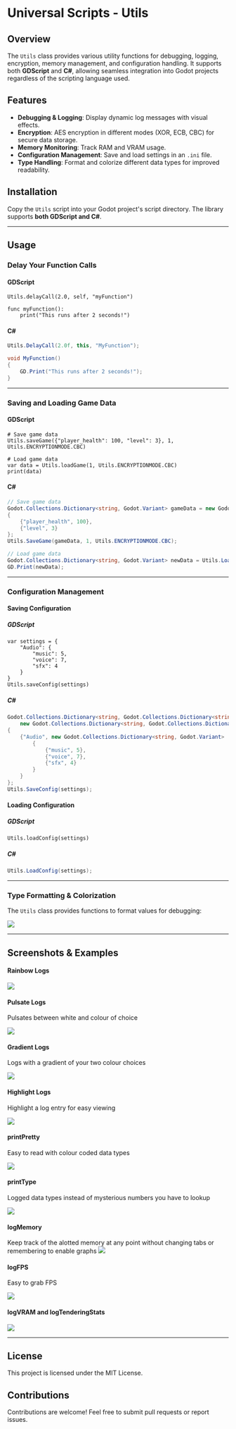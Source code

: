 # Universal Scripts - Utils

## Overview
The `Utils` class provides various utility functions for debugging, logging, encryption, memory management, and configuration handling. It supports both **GDScript** and **C#**, allowing seamless integration into Godot projects regardless of the scripting language used.

## Features
- **Debugging & Logging**: Display dynamic log messages with visual effects.
- **Encryption**: AES encryption in different modes (XOR, ECB, CBC) for secure data storage.
- **Memory Monitoring**: Track RAM and VRAM usage.
- **Configuration Management**: Save and load settings in an `.ini` file.
- **Type Handling**: Format and colorize different data types for improved readability.

## Installation
Copy the `Utils` script into your Godot project's script directory. The library supports **both GDScript and C#**.

---

## Usage

### **Delay Your Function Calls**

#### **GDScript**
```gdscript
Utils.delayCall(2.0, self, "myFunction")

func myFunction():
    print("This runs after 2 seconds!")

```

#### **C#**
```csharp
Utils.DelayCall(2.0f, this, "MyFunction");

void MyFunction()
{
    GD.Print("This runs after 2 seconds!");
}

```

---

### **Saving and Loading Game Data**

#### **GDScript**
```gdscript
# Save game data
Utils.saveGame({"player_health": 100, "level": 3}, 1, Utils.ENCRYPTIONMODE.CBC)

# Load game data
var data = Utils.loadGame(1, Utils.ENCRYPTIONMODE.CBC)
print(data)
```

#### **C#**
```csharp
// Save game data
Godot.Collections.Dictionary<string, Godot.Variant> gameData = new Godot.Collections.Dictionary<string, Godot.Variant>
{
    {"player_health", 100},
    {"level", 3}
};
Utils.SaveGame(gameData, 1, Utils.ENCRYPTIONMODE.CBC);

// Load game data
Godot.Collections.Dictionary<string, Godot.Variant> newData = Utils.LoadGame(1, Utils.ENCRYPTIONMODE.CBC);
GD.Print(newData);
```

---

### **Configuration Management**

#### **Saving Configuration**
##### **GDScript**
```gdscript
var settings = {
    "Audio": {
        "music": 5,
        "voice": 7,
        "sfx": 4
    }
}
Utils.saveConfig(settings)
```

##### **C#**
```csharp
Godot.Collections.Dictionary<string, Godot.Collections.Dictionary<string, Godot.Variant>> settings = 
    new Godot.Collections.Dictionary<string, Godot.Collections.Dictionary<string, Godot.Variant>>
{
    {"Audio", new Godot.Collections.Dictionary<string, Godot.Variant>
        {
            {"music", 5},
            {"voice", 7},
            {"sfx", 4}
        }
    }
};
Utils.SaveConfig(settings);
```

#### **Loading Configuration**
##### **GDScript**
```gdscript
Utils.loadConfig(settings)
```
##### **C#**
```csharp
Utils.LoadConfig(settings);
```

---

### **Type Formatting & Colorization**
The `Utils` class provides functions to format values for debugging:

<img src="Assets/FunctionList.png">


---

## **Screenshots & Examples**

#### Rainbow Logs
<img src="Assets/RainbowLog.png">

#### Pulsate Logs
Pulsates between white and colour of choice

<img src="Assets/PulsateLog.png">

#### Gradient Logs
Logs with a gradient of your two colour choices

<img src="Assets/GradientLog.png">

#### Highlight Logs
Highlight a log entry for easy viewing

<img src="Assets/HighlightLog.png">

#### printPretty
Easy to read with colour coded data types

<img src="Assets/printPretty.png">

#### printType
Logged data types instead of mysterious numbers you have to lookup

<img src="Assets/printType.png">

#### logMemory
Keep track of the alotted memory at any point without changing tabs or remembering to enable graphs
<img src="Assets/logMemory.png">

#### logFPS
Easy to grab FPS

<img src="Assets/logFPS.png">

#### logVRAM and logTenderingStats

<img src="Assets/logVRAM.png">

---

## License
This project is licensed under the MIT License.

## Contributions
Contributions are welcome! Feel free to submit pull requests or report issues.

